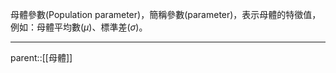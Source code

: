 母體參數(Population parameter)，簡稱參數(parameter)，表示母體的特徵值，例如：母體平均數($\mu$)、標準差($\sigma$)。
- - -
parent::[[母體]]